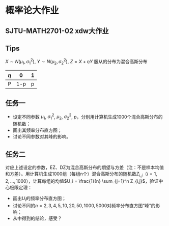 # 概率论大作业

## SJTU-MATH2701-02 xdw大作业

## Tips

$X \sim N(\mu_1, \sigma_1^2)$, $Y \sim N(\mu_2, \sigma_2^2)$, $Z = X + \eta Y$ 服从的分布为混合高斯分布

| $\eta$ | 0 | 1 |
|--------|---|---|
| P      | 1-p | p |

## 任务一

- 设定不同参数 $\mu_1$, $\sigma_1^2$, $\mu_2$, $\sigma_2^2$, $p$，分别用计算机生成1000个混合高斯分布的随机数；
- 画出其频率分布直方图；
- 讨论不同参数对其峰的影响。

## 任务二

对应上述设定的参数，EZ、DZ为混合高斯分布的期望与方差（注：不是样本均值和方差）。用计算机生成1000组（每组n个）混合高斯分布的随机数$Z_{i,j}$（$i = 1, 2, \ldots, 1000$），计算每组的均值$U_i = \frac{1}{n} \sum_{j=1}^n Z_{i,j}$，验证中心极限定理：

- 画出$U_i$的频率分布直方图；
- 讨论不同的$n = 2, 3, 4, 5, 10, 20, 50, 1000, 5000$对频率分布直方图“峰”的影响；
- 从中得到的结论，感受？
